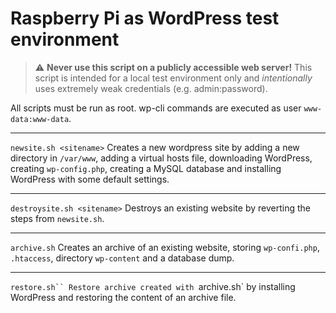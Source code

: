 # Raspberry Pi as WordPress test environment

> :warning: **Never use this script on a publicly accessible web server!**
> This script is intended for a local test environment only and *intentionally* uses extremely weak credentials (e.g. admin:password).

All scripts must be run as root.
wp-cli commands are executed as user `www-data:www-data`.

---
`newsite.sh <sitename>`
Creates a new wordpress site by adding a new directory in `/var/www`, adding a virtual hosts file, downloading WordPress, creating `wp-config.php`, creating a MySQL database and installing WordPress with some default settings.

---
`destroysite.sh <sitename>`
Destroys an existing website by reverting the steps from `newsite.sh`.

---
`archive.sh`
Creates an archive of an existing website, storing `wp-confi.php`, `.htaccess`, directory `wp-content` and a database dump.

---
`restore.sh``
Restore archive created with `archive.sh` by installing WordPress and restoring the content of an archive file.
